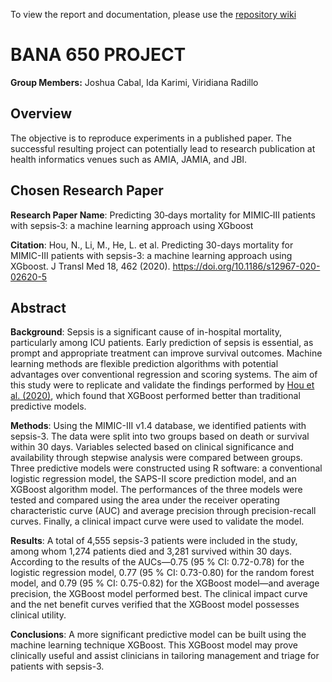 To view the report and documentation, please use the [repository wiki](https://github.com/Musiik-fn/650-DRAGON-SLAYERS/wiki)

# BANA 650 PROJECT

**Group Members:** Joshua Cabal, Ida Karimi, Viridiana Radillo

## Overview
 The objective is to reproduce experiments in a published paper. The successful resulting project can potentially lead to research publication at health informatics venues such as AMIA, JAMIA, and JBI.

## Chosen Research Paper
**Research Paper Name**: Predicting 30‑days mortality for MIMIC‑III patients with sepsis‑3: a machine learning
approach using XGboost

**Citation**: Hou, N., Li, M., He, L. et al. Predicting 30-days mortality for MIMIC-III patients with sepsis-3: a machine learning approach using XGboost. J Transl Med 18, 462 (2020). https://doi.org/10.1186/s12967-020-02620-5

## Abstract

**Background**: Sepsis is a significant cause of in-hospital mortality, particularly among ICU patients. Early prediction of sepsis is essential, as prompt and appropriate treatment can improve survival outcomes. Machine learning methods are flexible prediction algorithms with potential advantages over conventional regression and scoring systems. The aim of this study were to replicate and validate the findings performed by [Hou et al. (2020)](https://doi.org/10.1186/s12967-020-02620-5), which found that XGBoost performed better than traditional predictive models.

**Methods**: Using the MIMIC-III v1.4 database, we identified patients with sepsis-3. The data were split into two groups based on death or survival within 30 days. Variables selected based on clinical significance and availability through stepwise analysis were compared between groups. Three predictive models were constructed using R software: a conventional logistic regression model, the SAPS-II score prediction model, and an XGBoost algorithm model. The performances of the three models were tested and compared using the area under the receiver operating characteristic curve (AUC) and average precision through precision-recall curves. Finally, a clinical impact curve were used to validate the model.

**Results**: A total of 4,555 sepsis-3 patients were included in the study, among whom 1,274 patients died and 3,281 survived within 30 days. According to the results of the AUCs—0.75 (95 % CI: 0.72-0.78) for the logistic regression model, 0.77 (95 % CI: 0.73-0.80) for the random forest model, and 0.79 (95 % CI: 0.75-0.82) for the XGBoost model—and average precision, the XGBoost model performed best. The clinical impact curve and the net benefit curves verified that the XGBoost model possesses clinical utility.


**Conclusions**: A more significant predictive model can be built using the machine learning technique XGBoost. This XGBoost model may prove clinically useful and assist clinicians in tailoring management and triage for patients with sepsis-3.

